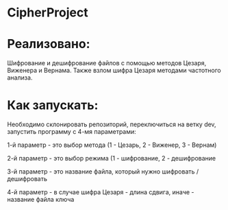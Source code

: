 # CipherProject

# Реализовано:
Шифрование и дешифрование файлов с помощью методов Цезаря, Виженера и Вернама.
Также взлом шифра Цезаря методами частотного анализа.

# Как запускать:
Необходимо склонировать репозиторий, переключиться на ветку dev, запустить программу с 4-мя параметрами:

1-й параметр - это выбор метода (1 - Цезарь, 2 - Виженер, 3 - Вернам)

2-й параметр - это выбор режима (1 - шифрование, 2 - дешифрование

3-й параметр - это название файла, который нужно шифровать / дешифровать

4-й параметр - в случае шифра Цезаря - длина сдвига, иначе - название файла ключа

